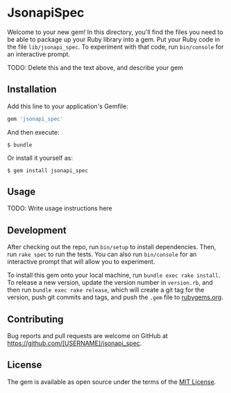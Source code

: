 # JsonapiSpec

Welcome to your new gem! In this directory, you'll find the files you need to be able to package up your Ruby library into a gem. Put your Ruby code in the file `lib/jsonapi_spec`. To experiment with that code, run `bin/console` for an interactive prompt.

TODO: Delete this and the text above, and describe your gem

## Installation

Add this line to your application's Gemfile:

```ruby
gem 'jsonapi_spec'
```

And then execute:

    $ bundle

Or install it yourself as:

    $ gem install jsonapi_spec

## Usage

TODO: Write usage instructions here

## Development

After checking out the repo, run `bin/setup` to install dependencies. Then, run `rake spec` to run the tests. You can also run `bin/console` for an interactive prompt that will allow you to experiment.

To install this gem onto your local machine, run `bundle exec rake install`. To release a new version, update the version number in `version.rb`, and then run `bundle exec rake release`, which will create a git tag for the version, push git commits and tags, and push the `.gem` file to [rubygems.org](https://rubygems.org).

## Contributing

Bug reports and pull requests are welcome on GitHub at https://github.com/[USERNAME]/jsonapi_spec.


## License

The gem is available as open source under the terms of the [MIT License](http://opensource.org/licenses/MIT).

